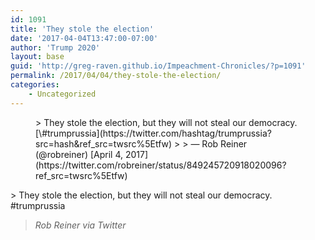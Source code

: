 ```yaml
---
id: 1091
title: 'They stole the election'
date: '2017-04-04T13:47:00-07:00'
author: 'Trump 2020'
layout: base
guid: 'http://greg-raven.github.io/Impeachment-Chronicles/?p=1091'
permalink: /2017/04/04/they-stole-the-election/
categories:
    - Uncategorized
---
```


<figure class="wp-block-embed is-type-rich is-provider-twitter wp-block-embed-twitter"><div class="wp-block-embed__wrapper">> They stole the election, but they will not steal our democracy. [\#trumprussia](https://twitter.com/hashtag/trumprussia?src=hash&ref_src=twsrc%5Etfw)
> 
> — Rob Reiner (@robreiner) [April 4, 2017](https://twitter.com/robreiner/status/849245720918020096?ref_src=twsrc%5Etfw)

<script async="" charset="utf-8" src="https://platform.twitter.com/widgets.js"></script></div></figure>> They stole the election, but they will not steal our democracy. #trumprussia
> 
> <cite>Rob Reiner via Twitter</cite>